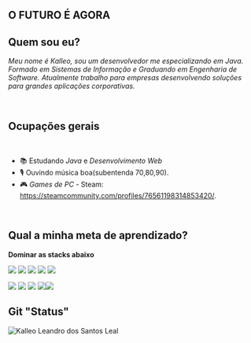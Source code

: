 ## O FUTURO É AGORA

## Quem sou eu?
<u></u>

*Meu nome é Kalleo, sou um desenvolvedor me especializando em Java. Formado em Sistemas de Informação e Graduando em Engenharia de Software. Atualmente trabalho para empresas desenvolvendo soluções para grandes aplicações corporativas.*

<br>

## Ocupações gerais
<u></u>
<br>


- 📚 Estudando *Java* e *Desenvolvimento Web*
- 🎙️ Ouvindo música boa(subentenda 70,80,90).
- 🎮 *Games de PC*  - Steam: https://steamcommunity.com/profiles/76561198314853420/.

<br>

## Qual a minha meta de aprendizado?
<u></u>


<strong>Dominar as stacks abaixo</strong>

<p><img src="https://img.shields.io/badge/C%2B%2B-00599C?style=for-the-badge&logo=c%2B%2B&logoColor=white"> <img src="https://img.shields.io/badge/C%23-239120?style=for-the-badge&logo=c-sharp&logoColor=white"/> <img src="https://img.shields.io/badge/HTML-239120?style=for-the-badge&logo=html5&logoColor=white"> <img src="https://img.shields.io/badge/CSS-239120?&style=for-the-badge&logo=css3&logoColor=white"> <img src="https://img.shields.io/badge/MySQL-00000F?style=for-the-badge&logo=mysql&logoColor=white"></p>
<p><img src="https://img.shields.io/badge/JavaScript-F7DF1E?style=for-the-badge&logo=javascript&logoColor=black"> <img src="https://img.shields.io/badge/Node.js-43853D?style=for-the-badge&logo=node.js&logoColor=white"> <img src="https://img.shields.io/badge/Java-ED8B00?style=for-the-badge&logo=java&logoColor=white"> <img src="https://img.shields.io/badge/Ruby-CC342D?style=for-the-badge&logo=ruby&logoColor=white"><img src="https://img.shields.io/badge/-Assembly-000?&logo=assemblyscript"></p>


##  Git "Status"
<u></u>

<img align="center" src="https://github-readme-stats.vercel.app/api?username=kalleoleandro&show_icons=true&locale=en" alt="Kalleo Leandro dos Santos Leal" />
